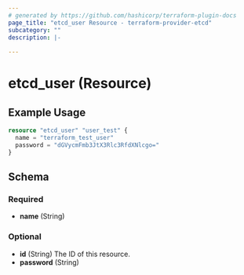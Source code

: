 ```yaml
---
# generated by https://github.com/hashicorp/terraform-plugin-docs
page_title: "etcd_user Resource - terraform-provider-etcd"
subcategory: ""
description: |-
  
---
```


# etcd_user (Resource)



## Example Usage

```terraform
resource "etcd_user" "user_test" {
  name = "terraform_test_user"
  password = "dGVycmFmb3JtX3Rlc3RfdXNlcgo="
}
```

<!-- schema generated by tfplugindocs -->
## Schema

### Required

- **name** (String)

### Optional

- **id** (String) The ID of this resource.
- **password** (String)


